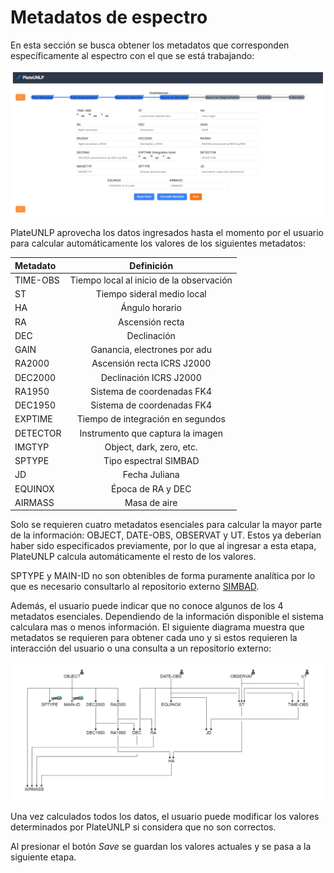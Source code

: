 # Metadatos de espectro

En esta sección se busca obtener los metadatos que corresponden específicamente al espectro con el que se está trabajando:

![alt text](./images/SpectrumMetadata/SpectrumMetadata.png)

PlateUNLP aprovecha los datos ingresados hasta el momento por el usuario para calcular automáticamente los valores de los siguientes metadatos:

| Metadato | Definición |
|:---------|:----------:|
| TIME-OBS | Tiempo local al inicio de la observación |
| ST | Tiempo sideral medio local|
| HA | Ángulo horario |
| RA | Ascensión recta |
| DEC | Declinación |
| GAIN | Ganancia, electrones por adu |
| RA2000 | Ascensión recta ICRS J2000 |
| DEC2000 | Declinación ICRS J2000 |
| RA1950 | Sistema de coordenadas FK4 |
| DEC1950 | Sistema de coordenadas FK4 |
| EXPTIME | Tiempo de integración en segundos |
| DETECTOR | Instrumento que captura la imagen |
| IMGTYP | Object, dark, zero, etc. |
| SPTYPE | Tipo espectral SIMBAD |
| JD | Fecha Juliana |
| EQUINOX | Época de RA y DEC |
| AIRMASS | Masa de aire |

Solo se requieren cuatro metadatos esenciales para calcular la mayor parte de la información: OBJECT, DATE-OBS, OBSERVAT y UT. Estos ya deberían haber sido especificados previamente, por lo que al ingresar a esta etapa, PlateUNLP calcula automáticamente el resto de los valores.

SPTYPE y MAIN-ID no son obtenibles de forma puramente analítica por lo que es necesario consultarlo al repositorio externo [SIMBAD](https://simbad.cfa.harvard.edu/simbad/).

Además, el usuario puede indicar que no conoce algunos de los 4 metadatos esenciales. Dependiendo de la información disponible el sistema calculara mas o menos información. El siguiente diagrama muestra que metadatos se requieren para obtener cada uno  y si estos requieren la interacción del usuario o una consulta a un repositorio externo:

![Diagrama de dependencias de metadatos. Con icono de usuario aquellos que si o si deben ser ingresados por el usuario. Con icono de SIMBAD aquellos que son consultados al repositorio de igual nombre.](./images/SpectrumMetadata/dependenciasMetadatos.png)

Una vez calculados todos los datos, el usuario puede modificar los valores determinados por PlateUNLP si considera que no son correctos.

Al presionar el botón _Save_ se guardan los valores actuales y se pasa a la siguiente etapa.